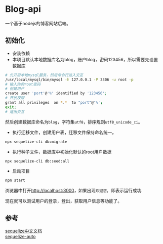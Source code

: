 # Blog-api

一个基于nodejs的博客网站后端。

## 初始化
- 安装依赖
- 本项目默认本地数据库名为blog，账户blog，密码123456，所以需要先设置数据库
```sh
# 先开启本地mysql服务，然后命令行进入交互
/usr/local/mysql/bin/mysql -h 127.0.0.1 -P 3306 -u root -p
# 输入你的root密码
# 创建用户
create user 'port'@'%' identified by '123456';
# 开放权限
grant all privileges  on *.*  to "port"@'%';
exit;
# 退出交互
```
然后创建数据库命名为`blog`，字符集`utf8`，排序规则`utf8_unicode_ci`。
- 执行迁移文件，创建用户表，迁移文件保持命名统一。
```sh
npx sequelize-cli db:migrate
```
- 执行种子文件，数据库中初始化默认的root用户数据
```sh
npx sequelize-cli db:seed:all
```
- 启动项目
```sh
npm start
```
浏览器中打开[http://localhost:3000](http://localhost:3000)，如果出现`欢迎您`，即表示运行成功.

现在就可以测试用户的登录，登出，获取用户信息等功能了。

## 参考
[sequelize中文文档](https://github.com/demopark/sequelize-docs-Zh-CN)  
[sequelize-auto](https://github.com/sequelize/sequelize-auto/pull/359/commits/bd15c8108e6bb6058734e5ad4e4cd4ee14a8736d)
